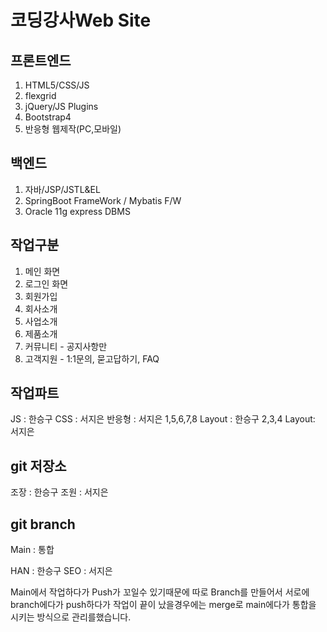 # 코딩강사Web Site

## 프론트엔드
1. HTML5/CSS/JS
2. flexgrid
3. jQuery/JS Plugins
4. Bootstrap4
5. 반응형 웹제작(PC,모바일)

## 백엔드
1. 자바/JSP/JSTL&EL
2. SpringBoot FrameWork / Mybatis F/W
3. Oracle 11g express DBMS

## 작업구분
1. 메인 화면
2. 로그인 화면
3. 회원가입
4. 회사소개
5. 사업소개
6. 제품소개
7. 커뮤니티 - 공지사항만
8. 고객지원 - 1:1문의, 묻고답하기, FAQ

## 작업파트
JS : 한승구
CSS : 서지은
반응형 : 서지은
1,5,6,7,8 Layout : 한승구
2,3,4 Layout: 서지은

## git 저장소
조장 : 한승구
조원 : 서지은

## git branch
Main : 통합

HAN : 한승구
SEO : 서지은

Main에서 작업하다가 Push가 꼬일수 있기때문에 따로 Branch를 만들어서 서로에 branch에다가 push하다가 작업이 끝이 났을경우에는 merge로 main에다가 통합을 시키는 방식으로 관리를했습니다.